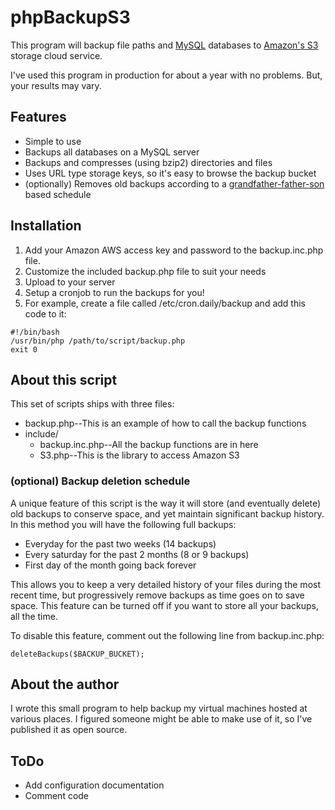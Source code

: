 # phpBackupS3

This program will backup file paths and [MySQL](http://www.mysql.com) databases to [Amazon's S3](http://www.amazonaws.com/) storage cloud service.

I've used this program in production for about a year with no problems. But, your results may vary.

## Features

* Simple to use
* Backups all databases on a MySQL server
* Backups and compresses (using bzip2) directories and files
* Uses URL type storage keys, so it's easy to browse the backup bucket
* (optionally) Removes old backups according to a [grandfather-father-son](http://en.wikipedia.org/wiki/Grandfather-Father-Son_Backup) based schedule

## Installation

1. Add your Amazon AWS access key and password to the backup.inc.php file.
2. Customize the included backup.php file to suit your needs
3. Upload to your server
4. Setup a cronjob to run the backups for you!
  1. For example, create a file called /etc/cron.daily/backup and add this code to it:
  
<pre><code>#!/bin/bash
/usr/bin/php /path/to/script/backup.php    
exit 0</code></pre>

## About this script

This set of scripts ships with three files:

* backup.php--This is an example of how to call the backup functions
* include/
  * backup.inc.php--All the backup functions are in here
  * S3.php--This is the library to access Amazon S3

### (optional) Backup deletion schedule

A unique feature of this script is the way it will store (and eventually delete) old backups to conserve space, and yet maintain significant backup history. In this method you will have the following full backups:

* Everyday for the past two weeks (14 backups)
* Every saturday for the past 2 months (8 or 9 backups)
* First day of the month going back forever

This allows you to keep a very detailed history of your files during the most recent time, but progressively remove backups as time goes on to save space. This feature can be turned off if you want to store all your backups, all the time.

To disable this feature, comment out the following line from backup.inc.php:

    deleteBackups($BACKUP_BUCKET);

## About the author

I wrote this small program to help backup my virtual machines hosted at various places. I figured someone might be able to make use of it, so I've published it as open source.

## ToDo

* Add configuration documentation
* Comment code